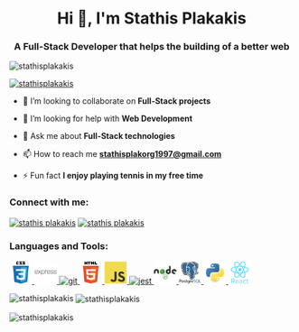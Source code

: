 <h1 align="center">Hi 👋, I'm Stathis Plakakis</h1>
<h3 align="center">A Full-Stack Developer that helps the building of a better web</h3>

<p align="left"> <img src="https://komarev.com/ghpvc/?username=stathisplakakis&label=Profile%20views&color=0e75b6&style=flat" alt="stathisplakakis" /> </p>

<p align="left"> <a href="https://github.com/ryo-ma/github-profile-trophy"><img src="https://github-profile-trophy.vercel.app/?username=stathisplakakis" alt="stathisplakakis" /></a> </p>

- 👯 I’m looking to collaborate on **Full-Stack projects**

- 🤝 I’m looking for help with **Web Development**

- 💬 Ask me about **Full-Stack technologies**

- 📫 How to reach me **stathisplakorg1997@gmail.com**

- ⚡ Fun fact **I enjoy playing tennis in my free time**

<h3 align="left">Connect with me:</h3>
<p align="left">
<a href="https://linkedin.com/in/stathis plakakis" target="blank"><img align="center" src="https://raw.githubusercontent.com/rahuldkjain/github-profile-readme-generator/master/src/images/icons/Social/linked-in-alt.svg" alt="stathis plakakis" height="30" width="40" /></a>
<a href="https://www.leetcode.com/stathis plakakis" target="blank"><img align="center" src="https://raw.githubusercontent.com/rahuldkjain/github-profile-readme-generator/master/src/images/icons/Social/leet-code.svg" alt="stathis plakakis" height="30" width="40" /></a>
</p>

<h3 align="left">Languages and Tools:</h3>
<p align="left"> <a href="https://www.w3schools.com/css/" target="_blank" rel="noreferrer"> <img src="https://raw.githubusercontent.com/devicons/devicon/master/icons/css3/css3-original-wordmark.svg" alt="css3" width="40" height="40"/> </a> <a href="https://expressjs.com" target="_blank" rel="noreferrer"> <img src="https://raw.githubusercontent.com/devicons/devicon/master/icons/express/express-original-wordmark.svg" alt="express" width="40" height="40"/> </a> <a href="https://git-scm.com/" target="_blank" rel="noreferrer"> <img src="https://www.vectorlogo.zone/logos/git-scm/git-scm-icon.svg" alt="git" width="40" height="40"/> </a> <a href="https://www.w3.org/html/" target="_blank" rel="noreferrer"> <img src="https://raw.githubusercontent.com/devicons/devicon/master/icons/html5/html5-original-wordmark.svg" alt="html5" width="40" height="40"/> </a> <a href="https://developer.mozilla.org/en-US/docs/Web/JavaScript" target="_blank" rel="noreferrer"> <img src="https://raw.githubusercontent.com/devicons/devicon/master/icons/javascript/javascript-original.svg" alt="javascript" width="40" height="40"/> </a> <a href="https://jestjs.io" target="_blank" rel="noreferrer"> <img src="https://www.vectorlogo.zone/logos/jestjsio/jestjsio-icon.svg" alt="jest" width="40" height="40"/> </a> <a href="https://nodejs.org" target="_blank" rel="noreferrer"> <img src="https://raw.githubusercontent.com/devicons/devicon/master/icons/nodejs/nodejs-original-wordmark.svg" alt="nodejs" width="40" height="40"/> </a> <a href="https://www.postgresql.org" target="_blank" rel="noreferrer"> <img src="https://raw.githubusercontent.com/devicons/devicon/master/icons/postgresql/postgresql-original-wordmark.svg" alt="postgresql" width="40" height="40"/> </a> <a href="https://www.python.org" target="_blank" rel="noreferrer"> <img src="https://raw.githubusercontent.com/devicons/devicon/master/icons/python/python-original.svg" alt="python" width="40" height="40"/> </a> <a href="https://reactjs.org/" target="_blank" rel="noreferrer"> <img src="https://raw.githubusercontent.com/devicons/devicon/master/icons/react/react-original-wordmark.svg" alt="react" width="40" height="40"/> </a> </p>

<p><img align="left" src="https://github-readme-stats.vercel.app/api/top-langs?username=stathisplakakis&show_icons=true&locale=en&layout=compact" alt="stathisplakakis" /></p>

<p>&nbsp;<img align="center" src="https://github-readme-stats.vercel.app/api?username=stathisplakakis&show_icons=true&locale=en" alt="stathisplakakis" /></p>

<p><img align="center" src="https://github-readme-streak-stats.herokuapp.com/?user=stathisplakakis&" alt="stathisplakakis" /></p>

